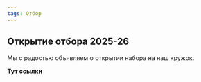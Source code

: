```yaml
---
tags: Отбор
---
```

## Открытие отбора 2025-26
Мы с радостью объявляем о открытии набора на наш кружок.

**Тут ссылки**
